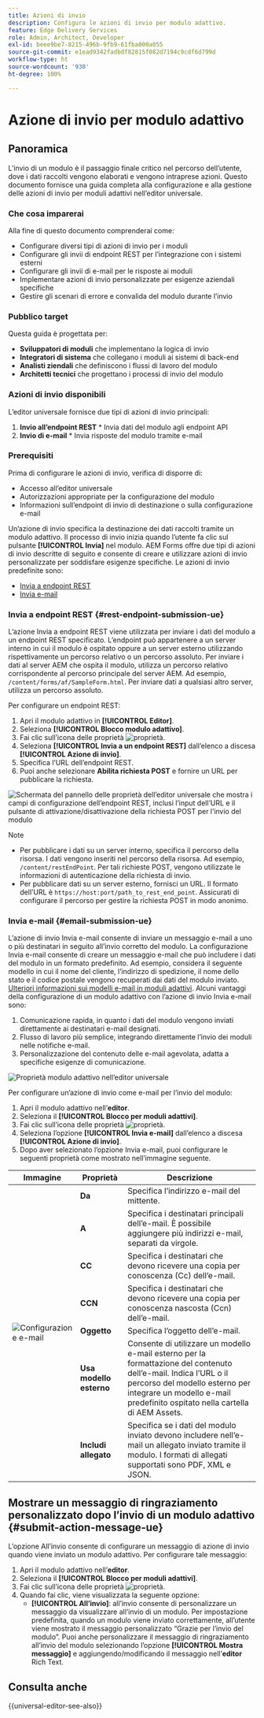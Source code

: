 ```yaml
---
title: Azioni di invio
description: Configura le azioni di invio per modulo adattivo.
feature: Edge Delivery Services
role: Admin, Architect, Developer
exl-id: beee9be7-8215-496b-9fb9-61fba000a055
source-git-commit: e1ead9342fadbdf82815f082d7194c9cdf6d799d
workflow-type: ht
source-wordcount: '930'
ht-degree: 100%

---
```


# Azione di invio per modulo adattivo

## Panoramica

L’invio di un modulo è il passaggio finale critico nel percorso dell’utente, dove i dati raccolti vengono elaborati e vengono intraprese azioni. Questo documento fornisce una guida completa alla configurazione e alla gestione delle azioni di invio per moduli adattivi nell’editor universale.

### Che cosa imparerai

Alla fine di questo documento comprenderai come:

* Configurare diversi tipi di azioni di invio per i moduli
* Configurare gli invii di endpoint REST per l’integrazione con i sistemi esterni
* Configurare gli invii di e-mail per le risposte ai moduli
* Implementare azioni di invio personalizzate per esigenze aziendali specifiche
* Gestire gli scenari di errore e convalida del modulo durante l’invio

### Pubblico target

Questa guida è progettata per:

* **Sviluppatori di moduli** che implementano la logica di invio
* **Integratori di sistema** che collegano i moduli ai sistemi di back-end
* **Analisti ziendali** che definiscono i flussi di lavoro del modulo
* **Architetti tecnici** che progettano i processi di invio del modulo

### Azioni di invio disponibili

L’editor universale fornisce due tipi di azioni di invio principali:

1. **Invio all’endpoint REST** * Invia dati del modulo agli endpoint API
2. **Invio di e-mail** * Invia risposte del modulo tramite e-mail

### Prerequisiti

Prima di configurare le azioni di invio, verifica di disporre di:

* Accesso all’editor universale
* Autorizzazioni appropriate per la configurazione del modulo
* Informazioni sull’endpoint di invio di destinazione o sulla configurazione e-mail

Un’azione di invio specifica la destinazione dei dati raccolti tramite un modulo adattivo. Il processo di invio inizia quando l’utente fa clic sul pulsante **[!UICONTROL Invia]** nel modulo. AEM Forms offre due tipi di azioni di invio descritte di seguito e consente di creare e utilizzare azioni di invio personalizzate per soddisfare esigenze specifiche. Le azioni di invio predefinite sono:

<!--To define a Submit Action for an Adaptive Form, you use the Properties dialog of the **Adaptive Form block** in the **Editor**-->

* [Invia a endpoint REST](#rest-endpoint-submission-ue)
* [Invia e-mail](#email-submission-ue)


### Invia a endpoint REST {#rest-endpoint-submission-ue}

L’azione Invia a endpoint REST viene utilizzata per inviare i dati del modulo a un endpoint REST specificato. L’endpoint può appartenere a un server interno in cui il modulo è ospitato oppure a un server esterno utilizzando rispettivamente un percorso relativo o un percorso assoluto. Per inviare i dati al server AEM che ospita il modulo, utilizza un percorso relativo corrispondente al percorso principale del server AEM. Ad esempio, `/content/forms/af/SampleForm.html`. Per inviare dati a qualsiasi altro server, utilizza un percorso assoluto.

<!--Configuring the Submit Action to REST Endpoint for Adaptive Forms offers several benefits such as:  
* It facilitates seamless integration of form data with external systems and services via RESTful APIs.  
* Offers flexibility in managing data submissions from Adaptive Forms, accommodating dynamic and complex data structures.  
* Allows dynamic mapping of form fields to parameters within the REST endpoint URL, enabling adaptable and customizable data submissions.
-->



Per configurare un endpoint REST:

1. Apri il modulo adattivo in **[!UICONTROL Editor]**.
1. Seleziona **[!UICONTROL Blocco modulo adattivo]**.
1. Fai clic sull’icona delle proprietà ![proprietà](/help/forms/assets/Smock_Properties_18_N.svg).
1. Seleziona **[!UICONTROL Invia a un endpoint REST]** dall’elenco a discesa **[!UICONTROL Azione di invio]**.
1. Specifica l’URL dell’endpoint REST.
1. Puoi anche selezionare **Abilita richiesta POST** e fornire un URL per pubblicare la richiesta.

![Schermata del pannello delle proprietà dell’editor universale che mostra i campi di configurazione dell’endpoint REST, inclusi l’input dell’URL e il pulsante di attivazione/disattivazione della richiesta POST per l’invio del modulo](/help/forms/assets/enable-post-request-ue.png)

>[!NOTE]
>
> * Per pubblicare i dati su un server interno, specifica il percorso della risorsa. I dati vengono inseriti nel percorso della risorsa. Ad esempio, `/content/restEndPoint`. Per tali richieste POST, vengono utilizzate le informazioni di autenticazione della richiesta di invio.
> * Per pubblicare dati su un server esterno, fornisci un URL. Il formato dell’URL è `https://host:port/path_to_rest_end_point`. Assicurati di configurare il percorso per gestire la richiesta POST in modo anonimo.

### Invia e-mail {#email-submission-ue}

L’azione di invio Invia e-mail consente di inviare un messaggio e-mail a uno o più destinatari in seguito all’invio corretto del modulo. La configurazione Invia e-mail consente di creare un messaggio e-mail che può includere i dati del modulo in un formato predefinito. Ad esempio, considera il seguente modello in cui il nome del cliente, l’indirizzo di spedizione, il nome dello stato e il codice postale vengono recuperati dai dati del modulo inviato. [Ulteriori informazioni sui modelli e-mail in moduli adattivi](/help/forms/html-email-templates-in-adaptive-forms.md). Alcuni vantaggi della configurazione di un modulo adattivo con l’azione di invio Invia e-mail sono:

1. Comunicazione rapida, in quanto i dati del modulo vengono inviati direttamente ai destinatari e-mail designati.
1. Flusso di lavoro più semplice, integrando direttamente l’invio dei moduli nelle notifiche e-mail.
1. Personalizzazione del contenuto delle e-mail agevolata, adatta a specifiche esigenze di comunicazione.

![Proprietà modulo adattivo nell’editor universale](/help/forms/assets/submit-actions-ue.png)


Per configurare un’azione di invio come e-mail per l’invio del modulo:

1. Apri il modulo adattivo nell’**editor**.
1. Seleziona il **[!UICONTROL Blocco per moduli adattivi]**.
1. Fai clic sull’icona delle proprietà ![proprietà](/help/forms/assets/Smock_Properties_18_N.svg).
1. Seleziona l’opzione **[!UICONTROL Invia e-mail]** dall’elenco a discesa **[!UICONTROL Azione di invio]**.
1. Dopo aver selezionato l’opzione Invia e-mail, puoi configurare le seguenti proprietà come mostrato nell’immagine seguente.

<table>
  <thead>
    <tr>
      <th>Immagine</th>
      <th>Proprietà</th>
      <th>Descrizione</th>
    </tr>
  </thead>
  <tbody>
    <tr>
    <td rowspan="7"><img src="/help/forms/assets/email-config-ue.png" alt="Configurazione e-mail"></td> 
    <td><b>Da</td>
    <td>Specifica l’indirizzo e-mail del mittente.</td>
    </tr>
    <tr>
      <td><b>A</td>
      <td>Specifica i destinatari principali dell’e-mail. È possibile aggiungere più indirizzi e-mail, separati da virgole.</td>
    </tr>
    <tr>
      <td><b>CC</td>
      <td>Specifica i destinatari che devono ricevere una copia per conoscenza (Cc) dell’e-mail.</td>
    </tr>
    <tr>
      <td><b>CCN</td>
      <td>Specifica i destinatari che devono ricevere una copia per conoscenza nascosta (Ccn) dell’e-mail.</td>
    </tr>
    <tr>
      <td><b>Oggetto</td>
      <td>Specifica l’oggetto dell’e-mail.</td>
    </tr>
    <tr>
      <td><b>Usa modello esterno</td>
      <td>Consente di utilizzare un modello e-mail esterno per la formattazione del contenuto dell’e-mail. Indica l’URL o il percorso del modello esterno per integrare un modello e-mail predefinito ospitato nella cartella di AEM Assets.</td>
    </tr>
    <tr>
      <td><b>Includi allegato</td>
      <td>Specifica se i dati del modulo inviato devono includere nell’e-mail un allegato inviato tramite il modulo. I formati di allegati supportati sono PDF, XML e JSON.</td>
    </tr>
  </tbody>
</table>






<!--
        
        * **From**: The email address of the sender.
        * **To**: Specify the primary recipients of the email, multiple email addresses can be added, separated by commas.
        * **CC**: Specify the recipients who should receive a carbon copy (CC) of the email.
        * **BCC**: Specify the recipients who should receive a blind carbon copy (BCC) of the email.
        * **Subject**: Specify the subject line of the email.
        * **Use External Template**: Enables the use of an external email template for formatting the email content. Provide the URL or path to the External template path to integrate a pre-designed email template hosted in your AEM Assets folder.
        * **Include Attachment**: Specifies whether the submitted form data should include an attachment submitted through the form in the email.

    ![Screenshot of the Universal Editor email configuration panel showing fields for From, To, CC, BCC, Subject, and options for external templates and attachments](/help/forms/assets/email-config-ue.png)

-->

## Mostrare un messaggio di ringraziamento personalizzato dopo l’invio di un modulo adattivo {#submit-action-message-ue}

L’opzione All’invio consente di configurare un messaggio di azione di invio quando viene inviato un modulo adattivo. Per configurare tale messaggio:

1. Apri il modulo adattivo nell’**editor**.
1. Seleziona il **[!UICONTROL Blocco per moduli adattivi]**.
1. Fai clic sull’icona delle proprietà ![proprietà](/help/forms/assets/Smock_Properties_18_N.svg).
1. Quando fai clic, viene visualizzata la seguente opzione:
   * **[!UICONTROL All’invio]**: all’invio consente di personalizzare un messaggio da visualizzare all’invio di un modulo. Per impostazione predefinita, quando un modulo viene inviato correttamente, all’utente viene mostrato il messaggio personalizzato “Grazie per l’invio del modulo”.
Puoi anche personalizzare il messaggio di ringraziamento all’invio del modulo selezionando l’opzione **[!UICONTROL Mostra messaggio]** e aggiungendo/modificando il messaggio nell’**editor** Rich Text.


## Consulta anche

{{universal-editor-see-also}}

